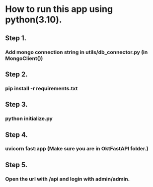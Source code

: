 # How to run this app using python(3.10).


## Step 1.

### Add mongo connection string in utils/db_connector.py (in MongoClient())

## Step 2.

### pip install -r requirements.txt

## Step 3.

### python initialize.py

## Step 4.

### uvicorn fast:app (Make sure you are in OktFastAPI folder.)

## Step 5.

### Open the url with /api and login with admin/admin.

